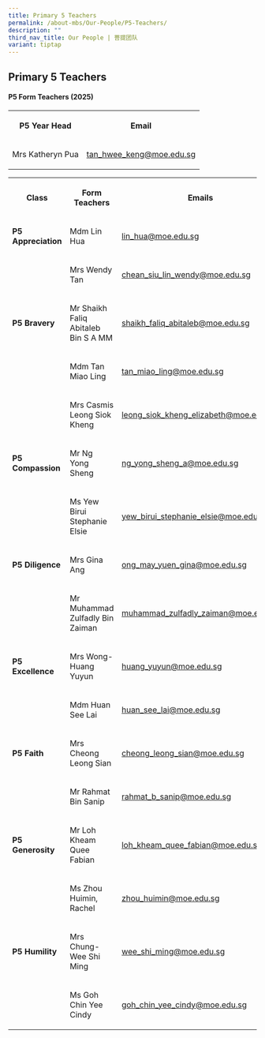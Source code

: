```yaml
---
title: Primary 5 Teachers
permalink: /about-mbs/Our-People/P5-Teachers/
description: ""
third_nav_title: Our People | 菩提团队
variant: tiptap
---
```

<h2><strong>Primary 5 Teachers</strong></h2>
<h4><strong>P5 Form Teachers (2025)</strong></h4>
<table style="minWidth: 50px">
<colgroup>
<col>
<col>
</colgroup>
<tbody>
<tr>
<th rowspan="1" colspan="1">
<p>P5 Year Head</p>
</th>
<th rowspan="1" colspan="1">
<p>Email</p>
</th>
</tr>
<tr>
<td rowspan="1" colspan="1">
<p>Mrs Katheryn Pua</p>
</td>
<td rowspan="1" colspan="1">
<p><a href="mailto:tan_hwee_keng@moe.edu.sg" rel="noopener noreferrer nofollow" target="_blank">tan_hwee_keng@moe.edu.sg</a>
</p>
</td>
</tr>
</tbody>
</table>
<p></p>
<table style="minWidth: 75px">
<colgroup>
<col>
<col>
<col>
</colgroup>
<tbody>
<tr>
<th rowspan="1" colspan="1">
<p>Class</p>
</th>
<th rowspan="1" colspan="1">
<p>Form Teachers</p>
</th>
<th rowspan="1" colspan="1">
<p>Emails</p>
</th>
</tr>
<tr>
<td rowspan="1" colspan="1">
<p><strong>P5 Appreciation</strong>
</p>
</td>
<td rowspan="1" colspan="1">
<p>Mdm Lin Hua</p>
</td>
<td rowspan="1" colspan="1">
<p><a href="mailto:lin_hua@moe.edu.sg" rel="noopener noreferrer nofollow" target="_blank">lin_hua@moe.edu.sg</a>
</p>
</td>
</tr>
<tr>
<td rowspan="1" colspan="1">
<p></p>
</td>
<td rowspan="1" colspan="1">
<p>Mrs Wendy Tan</p>
</td>
<td rowspan="1" colspan="1">
<p><a href="mailto:chean_siu_lin_wendy@moe.edu.sg" rel="noopener noreferrer nofollow" target="_blank">chean_siu_lin_wendy@moe.edu.sg</a>
</p>
</td>
</tr>
<tr>
<td rowspan="1" colspan="1">
<p><strong>P5 Bravery</strong>
</p>
</td>
<td rowspan="1" colspan="1">
<p>Mr Shaikh Faliq Abitaleb Bin S A MM</p>
</td>
<td rowspan="1" colspan="1">
<p><a href="mailto:shaikh_faliq_abitaleb@moe.edu.sg" rel="noopener noreferrer nofollow" target="_blank">shaikh_faliq_abitaleb@moe.edu.sg</a>
</p>
</td>
</tr>
<tr>
<td rowspan="1" colspan="1">
<p></p>
</td>
<td rowspan="1" colspan="1">
<p>Mdm Tan Miao Ling</p>
</td>
<td rowspan="1" colspan="1">
<p><a href="mailto:tan_miao_ling@moe.edu.sg" rel="noopener noreferrer nofollow" target="_blank">tan_miao_ling@moe.edu.sg</a>
</p>
</td>
</tr>
<tr>
<td rowspan="1" colspan="1">
<p></p>
</td>
<td rowspan="1" colspan="1">
<p>Mrs Casmis Leong Siok Kheng</p>
</td>
<td rowspan="1" colspan="1">
<p><a href="mailto:leong_siok_kheng_elizabeth@moe.edu.sg" rel="noopener noreferrer nofollow" target="_blank">leong_siok_kheng_elizabeth@moe.edu.sg</a>
</p>
</td>
</tr>
<tr>
<td rowspan="1" colspan="1">
<p><strong>P5 Compassion</strong>
</p>
</td>
<td rowspan="1" colspan="1">
<p>Mr Ng Yong Sheng</p>
</td>
<td rowspan="1" colspan="1">
<p><a href="mailto:ng_yong_sheng_a@moe.edu.sg" rel="noopener noreferrer nofollow" target="_blank">ng_yong_sheng_a@moe.edu.sg</a>
</p>
</td>
</tr>
<tr>
<td rowspan="1" colspan="1">
<p></p>
</td>
<td rowspan="1" colspan="1">
<p>Ms Yew Birui Stephanie Elsie</p>
</td>
<td rowspan="1" colspan="1">
<p><a href="mailto:yew_birui_stephanie_elsie@moe.edu.sg" rel="noopener noreferrer nofollow" target="_blank">yew_birui_stephanie_elsie@moe.edu.sg</a>
</p>
</td>
</tr>
<tr>
<td rowspan="1" colspan="1">
<p><strong>P5 Diligence</strong>
</p>
</td>
<td rowspan="1" colspan="1">
<p>Mrs Gina Ang</p>
</td>
<td rowspan="1" colspan="1">
<p><a href="mailto:ong_may_yuen_gina@moe.edu.sg" rel="noopener noreferrer nofollow" target="_blank">ong_may_yuen_gina@moe.edu.sg</a>
</p>
</td>
</tr>
<tr>
<td rowspan="1" colspan="1">
<p></p>
</td>
<td rowspan="1" colspan="1">
<p>Mr Muhammad Zulfadly Bin Zaiman</p>
</td>
<td rowspan="1" colspan="1">
<p><a href="mailto:muhammad_zulfadly_zaiman@moe.edu.sg" rel="noopener noreferrer nofollow" target="_blank">muhammad_zulfadly_zaiman@moe.edu.sg</a>
</p>
</td>
</tr>
<tr>
<td rowspan="1" colspan="1">
<p><strong>P5 Excellence</strong>
</p>
</td>
<td rowspan="1" colspan="1">
<p>Mrs Wong-Huang Yuyun</p>
</td>
<td rowspan="1" colspan="1">
<p><a href="mailto:huang_yuyun@moe.edu.sg" rel="noopener noreferrer nofollow" target="_blank">huang_yuyun@moe.edu.sg</a>
</p>
</td>
</tr>
<tr>
<td rowspan="1" colspan="1">
<p></p>
</td>
<td rowspan="1" colspan="1">
<p>Mdm Huan See Lai</p>
</td>
<td rowspan="1" colspan="1">
<p><a href="mailto:huan_see_lai@moe.edu.sg" rel="noopener noreferrer nofollow" target="_blank">huan_see_lai@moe.edu.sg</a>
</p>
</td>
</tr>
<tr>
<td rowspan="1" colspan="1">
<p><strong>P5 Faith</strong>
</p>
</td>
<td rowspan="1" colspan="1">
<p>Mrs Cheong Leong Sian</p>
</td>
<td rowspan="1" colspan="1">
<p><a href="mailto:cheong_leong_sian@moe.edu.sg" rel="noopener noreferrer nofollow" target="_blank">cheong_leong_sian@moe.edu.sg</a>
</p>
</td>
</tr>
<tr>
<td rowspan="1" colspan="1">
<p></p>
</td>
<td rowspan="1" colspan="1">
<p>Mr Rahmat Bin Sanip</p>
</td>
<td rowspan="1" colspan="1">
<p><a href="mailto:rahmat_b_sanip@moe.edu.sg" rel="noopener noreferrer nofollow" target="_blank">rahmat_b_sanip@moe.edu.sg</a>
</p>
</td>
</tr>
<tr>
<td rowspan="1" colspan="1">
<p><strong>P5 Generosity</strong>
</p>
</td>
<td rowspan="1" colspan="1">
<p>Mr Loh Kheam Quee Fabian</p>
</td>
<td rowspan="1" colspan="1">
<p><a href="mailto:loh_kheam_quee_fabian@moe.edu.sg" rel="noopener noreferrer nofollow" target="_blank">loh_kheam_quee_fabian@moe.edu.sg</a>
</p>
</td>
</tr>
<tr>
<td rowspan="1" colspan="1">
<p></p>
</td>
<td rowspan="1" colspan="1">
<p>Ms Zhou Huimin, Rachel</p>
</td>
<td rowspan="1" colspan="1">
<p><a href="mailto:zhou_huimin@moe.edu.sg" rel="noopener noreferrer nofollow" target="_blank">zhou_huimin@moe.edu.sg</a>
</p>
</td>
</tr>
<tr>
<td rowspan="1" colspan="1">
<p><strong>P5 Humility</strong>
</p>
</td>
<td rowspan="1" colspan="1">
<p>Mrs Chung-Wee Shi Ming</p>
</td>
<td rowspan="1" colspan="1">
<p><a href="mailto:wee_shi_ming@moe.edu.sg" rel="noopener noreferrer nofollow" target="_blank">wee_shi_ming@moe.edu.sg</a>
</p>
</td>
</tr>
<tr>
<td rowspan="1" colspan="1">
<p></p>
</td>
<td rowspan="1" colspan="1">
<p>Ms Goh Chin Yee Cindy</p>
</td>
<td rowspan="1" colspan="1">
<p><a href="mailto:goh_chin_yee_cindy@moe.edu.sg" rel="noopener noreferrer nofollow" target="_blank">goh_chin_yee_cindy@moe.edu.sg</a>
</p>
</td>
</tr>
</tbody>
</table>
<p></p>